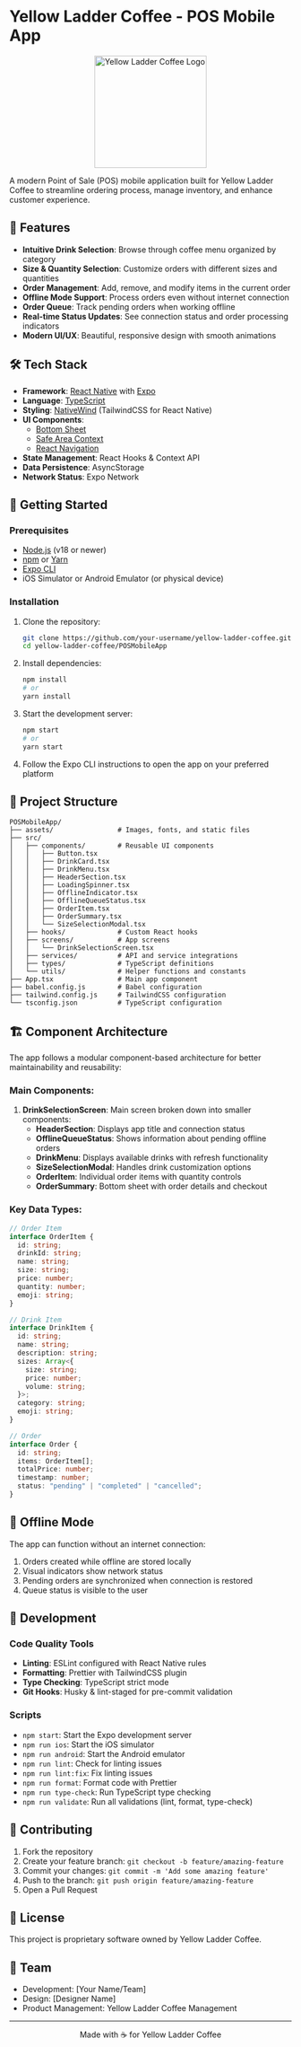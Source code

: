 # Yellow Ladder Coffee - POS Mobile App

<p align="center">
  <img src="./assets/logo.png" alt="Yellow Ladder Coffee Logo" width="200" />
</p>

A modern Point of Sale (POS) mobile application built for Yellow Ladder Coffee to streamline ordering process, manage inventory, and enhance customer experience.

## 📱 Features

- **Intuitive Drink Selection**: Browse through coffee menu organized by category
- **Size & Quantity Selection**: Customize orders with different sizes and quantities
- **Order Management**: Add, remove, and modify items in the current order
- **Offline Mode Support**: Process orders even without internet connection
- **Order Queue**: Track pending orders when working offline
- **Real-time Status Updates**: See connection status and order processing indicators
- **Modern UI/UX**: Beautiful, responsive design with smooth animations

## 🛠️ Tech Stack

- **Framework**: [React Native](https://reactnative.dev/) with [Expo](https://expo.dev/)
- **Language**: [TypeScript](https://www.typescriptlang.org/)
- **Styling**: [NativeWind](https://www.nativewind.dev/) (TailwindCSS for React Native)
- **UI Components**:
  - [Bottom Sheet](https://github.com/gorhom/react-native-bottom-sheet)
  - [Safe Area Context](https://docs.expo.dev/versions/latest/sdk/safe-area-context/)
  - [React Navigation](https://reactnavigation.org/)
- **State Management**: React Hooks & Context API
- **Data Persistence**: AsyncStorage
- **Network Status**: Expo Network

## 🚀 Getting Started

### Prerequisites

- [Node.js](https://nodejs.org/) (v18 or newer)
- [npm](https://www.npmjs.com/) or [Yarn](https://yarnpkg.com/)
- [Expo CLI](https://docs.expo.dev/get-started/installation/)
- iOS Simulator or Android Emulator (or physical device)

### Installation

1. Clone the repository:

   ```bash
   git clone https://github.com/your-username/yellow-ladder-coffee.git
   cd yellow-ladder-coffee/POSMobileApp
   ```

2. Install dependencies:

   ```bash
   npm install
   # or
   yarn install
   ```

3. Start the development server:

   ```bash
   npm start
   # or
   yarn start
   ```

4. Follow the Expo CLI instructions to open the app on your preferred platform

## 📁 Project Structure

```
POSMobileApp/
├── assets/                # Images, fonts, and static files
├── src/
│   ├── components/        # Reusable UI components
│   │   ├── Button.tsx
│   │   ├── DrinkCard.tsx
│   │   ├── DrinkMenu.tsx
│   │   ├── HeaderSection.tsx
│   │   ├── LoadingSpinner.tsx
│   │   ├── OfflineIndicator.tsx
│   │   ├── OfflineQueueStatus.tsx
│   │   ├── OrderItem.tsx
│   │   ├── OrderSummary.tsx
│   │   └── SizeSelectionModal.tsx
│   ├── hooks/             # Custom React hooks
│   ├── screens/           # App screens
│   │   └── DrinkSelectionScreen.tsx
│   ├── services/          # API and service integrations
│   ├── types/             # TypeScript definitions
│   └── utils/             # Helper functions and constants
├── App.tsx                # Main app component
├── babel.config.js        # Babel configuration
├── tailwind.config.js     # TailwindCSS configuration
└── tsconfig.json          # TypeScript configuration
```

## 🏗️ Component Architecture

The app follows a modular component-based architecture for better maintainability and reusability:

### Main Components:

1. **DrinkSelectionScreen**: Main screen broken down into smaller components:
   - **HeaderSection**: Displays app title and connection status
   - **OfflineQueueStatus**: Shows information about pending offline orders
   - **DrinkMenu**: Displays available drinks with refresh functionality
   - **SizeSelectionModal**: Handles drink customization options
   - **OrderItem**: Individual order items with quantity controls
   - **OrderSummary**: Bottom sheet with order details and checkout

### Key Data Types:

```typescript
// Order Item
interface OrderItem {
  id: string;
  drinkId: string;
  name: string;
  size: string;
  price: number;
  quantity: number;
  emoji: string;
}

// Drink Item
interface DrinkItem {
  id: string;
  name: string;
  description: string;
  sizes: Array<{
    size: string;
    price: number;
    volume: string;
  }>;
  category: string;
  emoji: string;
}

// Order
interface Order {
  id: string;
  items: OrderItem[];
  totalPrice: number;
  timestamp: number;
  status: "pending" | "completed" | "cancelled";
}
```

## 🔄 Offline Mode

The app can function without an internet connection:

1. Orders created while offline are stored locally
2. Visual indicators show network status
3. Pending orders are synchronized when connection is restored
4. Queue status is visible to the user

## 🧪 Development

### Code Quality Tools

- **Linting**: ESLint configured with React Native rules
- **Formatting**: Prettier with TailwindCSS plugin
- **Type Checking**: TypeScript strict mode
- **Git Hooks**: Husky & lint-staged for pre-commit validation

### Scripts

- `npm start`: Start the Expo development server
- `npm run ios`: Start the iOS simulator
- `npm run android`: Start the Android emulator
- `npm run lint`: Check for linting issues
- `npm run lint:fix`: Fix linting issues
- `npm run format`: Format code with Prettier
- `npm run type-check`: Run TypeScript type checking
- `npm run validate`: Run all validations (lint, format, type-check)

## 🤝 Contributing

1. Fork the repository
2. Create your feature branch: `git checkout -b feature/amazing-feature`
3. Commit your changes: `git commit -m 'Add some amazing feature'`
4. Push to the branch: `git push origin feature/amazing-feature`
5. Open a Pull Request

## 📄 License

This project is proprietary software owned by Yellow Ladder Coffee.

## 👥 Team

- Development: [Your Name/Team]
- Design: [Designer Name]
- Product Management: Yellow Ladder Coffee Management

---

<p align="center">
  Made with ☕ for Yellow Ladder Coffee
</p>
